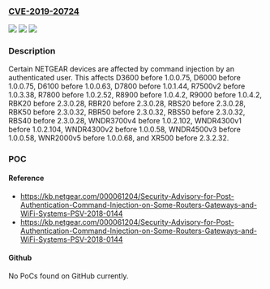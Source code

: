 ### [CVE-2019-20724](https://cve.mitre.org/cgi-bin/cvename.cgi?name=CVE-2019-20724)
![](https://img.shields.io/static/v1?label=Product&message=n%2Fa&color=blue)
![](https://img.shields.io/static/v1?label=Version&message=n%2Fa&color=blue)
![](https://img.shields.io/static/v1?label=Vulnerability&message=n%2Fa&color=brighgreen)

### Description

Certain NETGEAR devices are affected by command injection by an authenticated user. This affects D3600 before 1.0.0.75, D6000 before 1.0.0.75, D6100 before 1.0.0.63, D7800 before 1.0.1.44, R7500v2 before 1.0.3.38, R7800 before 1.0.2.52, R8900 before 1.0.4.2, R9000 before 1.0.4.2, RBK20 before 2.3.0.28, RBR20 before 2.3.0.28, RBS20 before 2.3.0.28, RBK50 before 2.3.0.32, RBR50 before 2.3.0.32, RBS50 before 2.3.0.32, RBS40 before 2.3.0.28, WNDR3700v4 before 1.0.2.102, WNDR4300v1 before 1.0.2.104, WNDR4300v2 before 1.0.0.58, WNDR4500v3 before 1.0.0.58, WNR2000v5 before 1.0.0.68, and XR500 before 2.3.2.32.

### POC

#### Reference
- https://kb.netgear.com/000061204/Security-Advisory-for-Post-Authentication-Command-Injection-on-Some-Routers-Gateways-and-WiFi-Systems-PSV-2018-0144
- https://kb.netgear.com/000061204/Security-Advisory-for-Post-Authentication-Command-Injection-on-Some-Routers-Gateways-and-WiFi-Systems-PSV-2018-0144

#### Github
No PoCs found on GitHub currently.

